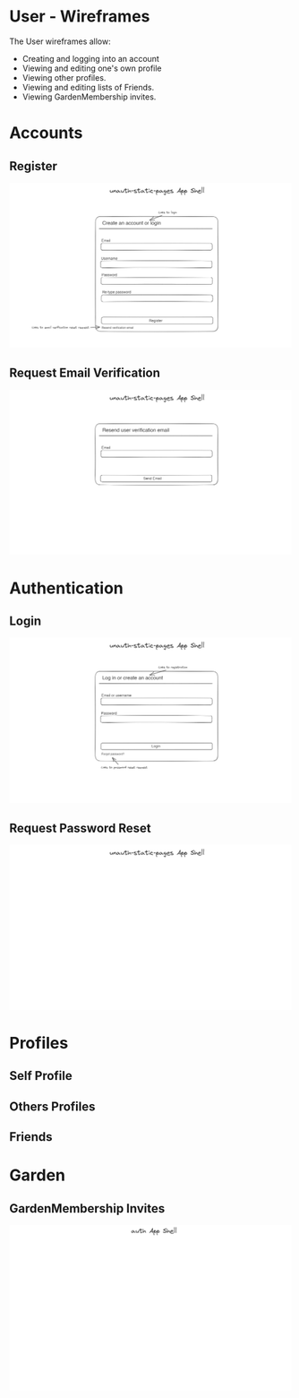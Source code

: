 # User - Wireframes

The User wireframes allow:
- Creating and logging into an account
- Viewing and editing one's own profile
- Viewing other profiles.
- Viewing and editing lists of Friends.
- Viewing GardenMembership invites.

# Accounts

## Register

![New Account Creation](./wireframes/register.excalidraw.png)

## Request Email Verification

![Request Email Verification](./wireframes/email-verification-request.excalidraw.png)

# Authentication

## Login

![Login](./wireframes/login.excalidraw.png)

## Request Password Reset

![Request Password Reset](./wireframes/password-reset-request.excalidraw.png)

# Profiles

## Self Profile

## Others Profiles

## Friends

# Garden

## GardenMembership Invites 

![Invites](./wireframes/invites.excalidraw.png)